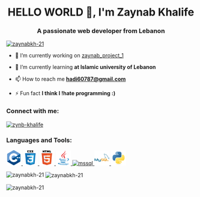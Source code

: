 <h1 align="center">HELLO WORLD 👋, I'm Zaynab Khalife</h1>
<h3 align="center">A passionate web developer from Lebanon</h3>

<p align="left"> <a href="https://github.com/ryo-ma/github-profile-trophy"><img src="https://github-profile-trophy.vercel.app/?username=zaynabkh-21" alt="zaynabkh-21" /></a> </p>

- 🔭 I’m currently working on [zaynab_project_1](C:\Users\Acer\zaynab_project_1.py)

- 🌱 I’m currently learning **at Islamic university of Lebanon**

- 📫 How to reach me **hadi60787@gmail.com**

- ⚡ Fun fact **I think I !hate programming :)**

<h3 align="left">Connect with me:</h3>
<p align="left">
<a href="https://linkedin.com/in/zynb-khalife" target="blank"><img align="center" src="https://raw.githubusercontent.com/rahuldkjain/github-profile-readme-generator/master/src/images/icons/Social/linked-in-alt.svg" alt="zynb-khalife" height="30" width="40" /></a>
</p>

<h3 align="left">Languages and Tools:</h3>
<p align="left"> <a href="https://www.w3schools.com/cpp/" target="_blank" rel="noreferrer"> <img src="https://raw.githubusercontent.com/devicons/devicon/master/icons/cplusplus/cplusplus-original.svg" alt="cplusplus" width="40" height="40"/> </a> <a href="https://www.w3schools.com/css/" target="_blank" rel="noreferrer"> <img src="https://raw.githubusercontent.com/devicons/devicon/master/icons/css3/css3-original-wordmark.svg" alt="css3" width="40" height="40"/> </a> <a href="https://www.w3.org/html/" target="_blank" rel="noreferrer"> <img src="https://raw.githubusercontent.com/devicons/devicon/master/icons/html5/html5-original-wordmark.svg" alt="html5" width="40" height="40"/> </a> <a href="https://www.java.com" target="_blank" rel="noreferrer"> <img src="https://raw.githubusercontent.com/devicons/devicon/master/icons/java/java-original.svg" alt="java" width="40" height="40"/> </a> <a href="https://www.microsoft.com/en-us/sql-server" target="_blank" rel="noreferrer"> <img src="https://www.svgrepo.com/show/303229/microsoft-sql-server-logo.svg" alt="mssql" width="40" height="40"/> </a> <a href="https://www.mysql.com/" target="_blank" rel="noreferrer"> <img src="https://raw.githubusercontent.com/devicons/devicon/master/icons/mysql/mysql-original-wordmark.svg" alt="mysql" width="40" height="40"/> </a> <a href="https://www.python.org" target="_blank" rel="noreferrer"> <img src="https://raw.githubusercontent.com/devicons/devicon/master/icons/python/python-original.svg" alt="python" width="40" height="40"/> </a> </p>

<p><img align="left" src="https://github-readme-stats.vercel.app/api/top-langs?username=zaynabkh-21&show_icons=true&locale=en&layout=compact" alt="zaynabkh-21" /></p>

<p>&nbsp;<img align="center" src="https://github-readme-stats.vercel.app/api?username=zaynabkh-21&show_icons=true&locale=en" alt="zaynabkh-21" /></p>

<p><img align="center" src="https://github-readme-streak-stats.herokuapp.com/?user=zaynabkh-21&" alt="zaynabkh-21" /></p>
